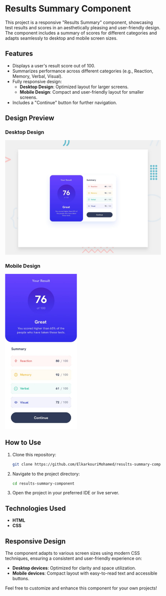 # Results Summary Component

This project is a responsive "Results Summary" component, showcasing test results and scores in an aesthetically pleasing and user-friendly design. The component includes a summary of scores for different categories and adapts seamlessly to desktop and mobile screen sizes.

## Features

- Displays a user's result score out of 100.
- Summarizes performance across different categories (e.g., Reaction, Memory, Verbal, Visual).
- Fully responsive design:
  - **Desktop Design**: Optimized layout for larger screens.
  - **Mobile Design**: Compact and user-friendly layout for smaller screens.
- Includes a "Continue" button for further navigation.

## Design Preview

### Desktop Design

<img src="./design/desktop-preview.jpg" alt="Product Screenshot" width="600" />

### Mobile Design

<img src="./design/mobile-design.jpg" alt="Product Screenshot" height="500" />


## How to Use

1. Clone this repository:
   ```bash
   git clone https://github.com/ElkarkouriMohamed/results-summary-component.git
   ```
2. Navigate to the project directory:
   ```bash
   cd results-summary-component
   ```
3. Open the project in your preferred IDE or live server.

## Technologies Used

- **HTML**
- **CSS**

## Responsive Design

The component adapts to various screen sizes using modern CSS techniques, ensuring a consistent and user-friendly experience on:

- **Desktop devices**: Optimized for clarity and space utilization.
- **Mobile devices**: Compact layout with easy-to-read text and accessible buttons.



Feel free to customize and enhance this component for your own projects!
